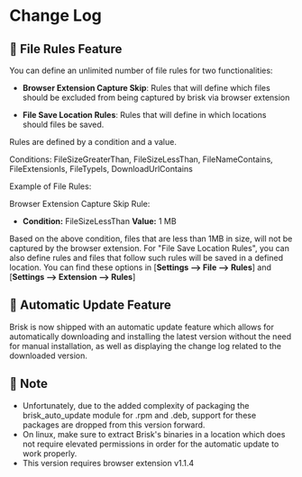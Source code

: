 # Change Log

## :rocket: File Rules Feature
You can define an unlimited number of file rules for two functionalities:
- **Browser Extension Capture Skip**:
Rules that will define which files should be excluded from being captured by brisk via browser extension

- **File Save Location Rules**:
Rules that will define in which locations should files be saved.

Rules are defined by a condition and a value.

Conditions:
FileSizeGreaterThan, FileSizeLessThan, FileNameContains, FileExtensionIs, FileTypeIs, DownloadUrlContains

Example of File Rules:

Browser Extension Capture Skip Rule: 

- **Condition:** FileSizeLessThan **Value:** 1 MB 

Based on the above condition, files that are less than 1MB in size, will not be captured by the browser extension.
For "File Save Location Rules", you can also define rules and files that follow such rules will be saved in a defined location.
You can find these options in [**Settings --> File --> Rules**] and [**Settings --> Extension --> Rules**]

## :arrows_counterclockwise: Automatic Update Feature
Brisk is now shipped with an automatic update feature which allows for automatically downloading and installing the latest version without the need for manual installation, as well as displaying the change log related to the downloaded version.

## :pencil: Note
- Unfortunately, due to the added complexity of packaging the brisk_auto_update module for .rpm and .deb, support for these packages are dropped from this version forward.
- On linux, make sure to extract Brisk's binaries in a location which does not require elevated permissions in order for the automatic update to work properly.
- This version requires browser extension v1.1.4
